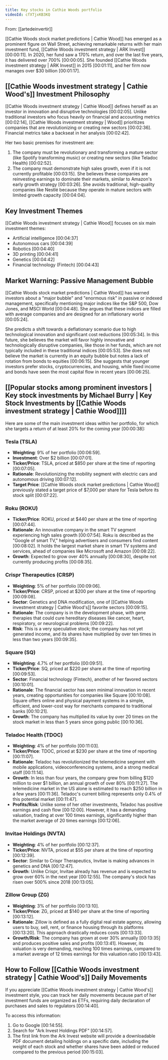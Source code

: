 ```yaml
---
title: Key stocks in Cathie Woods portfolio
videoId: cfXTjxKB3KQ
---
```


From: [[artedeinvertir]] <br/> 

[[Cathie Woods stock market predictions | Cathie Wood]] has emerged as a prominent figure on Wall Street, achieving remarkable returns with her main investment fund, [[Cathie Woods investment strategy | ARK Invest]] <a class="yt-timestamp" data-t="00:00:11">[00:00:11]</a>. In 2020, her fund saw a 170% return, and over the last five years, it has delivered over 700% <a class="yt-timestamp" data-t="00:00:05">[00:00:05]</a>. She founded [[Cathie Woods investment strategy | ARK Invest]] in 2015 <a class="yt-timestamp" data-t="00:01:11">[00:01:11]</a>, and her firm now manages over $30 billion <a class="yt-timestamp" data-t="00:01:17">[00:01:17]</a>.

## [[Cathie Woods investment strategy | Cathie Wood's]] Investment Philosophy

[[Cathie Woods investment strategy | Cathie Wood]] defines herself as an investor in innovation and disruptive technologies <a class="yt-timestamp" data-t="00:02:05">[00:02:05]</a>. Unlike traditional investors who focus heavily on financial and accounting metrics <a class="yt-timestamp" data-t="00:02:14">[00:02:14]</a>, [[Cathie Woods investment strategy | Wood]] prioritizes companies that are revolutionizing or creating new sectors <a class="yt-timestamp" data-t="00:02:36">[00:02:36]</a>. Financial metrics take a backseat in her analysis <a class="yt-timestamp" data-t="00:02:42">[00:02:42]</a>.

Her two basic premises for investment are:
1.  The company must be revolutionary and transforming a mature sector (like Spotify transforming music) or creating new sectors (like Teladoc Health) <a class="yt-timestamp" data-t="00:02:52">[00:02:52]</a>.
2.  The company must demonstrate high sales growth, even if it is not currently profitable <a class="yt-timestamp" data-t="00:03:15">[00:03:15]</a>. She believes these companies are reinvesting earnings to dominate their markets, similar to Amazon's early growth strategy <a class="yt-timestamp" data-t="00:03:26">[00:03:26]</a>. She avoids traditional, high-quality companies like Nestlé because they operate in mature sectors with limited growth capacity <a class="yt-timestamp" data-t="00:04:04">[00:04:04]</a>.

## Key Investment Themes

[[Cathie Woods investment strategy | Cathie Wood]] focuses on six main investment themes:
*   Artificial intelligence <a class="yt-timestamp" data-t="00:04:37">[00:04:37]</a>
*   Autonomous cars <a class="yt-timestamp" data-t="00:04:39">[00:04:39]</a>
*   Robotics <a class="yt-timestamp" data-t="00:04:40">[00:04:40]</a>
*   3D printing <a class="yt-timestamp" data-t="00:04:41">[00:04:41]</a>
*   Genetics <a class="yt-timestamp" data-t="00:04:42">[00:04:42]</a>
*   Financial technology (Fintech) <a class="yt-timestamp" data-t="00:04:43">[00:04:43]</a>

## Market Warning: Passive Management Bubble

[[Cathie Woods stock market predictions | Cathie Wood]] has warned investors about a "major bubble" and "enormous risk" in passive or indexed management, specifically mentioning major indices like the S&P 500, Dow Jones, and MSCI World <a class="yt-timestamp" data-t="00:04:48">[00:04:48]</a>. She argues that these indices are filled with average companies and are designed for an inflationary world <a class="yt-timestamp" data-t="00:05:24">[00:05:24]</a>.

She predicts a shift towards a deflationary scenario due to high technological innovation and significant cost reductions <a class="yt-timestamp" data-t="00:05:34">[00:05:34]</a>. In this future, she believes the market will favor highly innovative and technologically disruptive companies, like those in her funds, which are not typically included in these traditional indices <a class="yt-timestamp" data-t="00:05:53">[00:05:53]</a>. She does not believe the market is currently in an equity bubble but notes a lack of rotation from bonds to equities <a class="yt-timestamp" data-t="00:06:15">[00:06:15]</a>. She suggests that younger investors prefer stocks, cryptocurrencies, and housing, while fixed income and bonds have seen the most capital flow in recent years <a class="yt-timestamp" data-t="00:06:25">[00:06:25]</a>.

## [[Popular stocks among prominent investors | Key stock investments by Michael Burry | Key Stock Investments by [[Cathie Woods investment strategy | Cathie Wood]]]]

Here are some of the main investment ideas within her portfolio, for which she targets a return of at least 20% for the coming year <a class="yt-timestamp" data-t="00:00:38">[00:00:38]</a>:

### Tesla (TSLA)
*   **Weighting**: 9% of her portfolio <a class="yt-timestamp" data-t="00:06:59">[00:06:59]</a>.
*   **Investment**: Over $2 billion <a class="yt-timestamp" data-t="00:07:01">[00:07:01]</a>.
*   **Ticker/Price**: TSLA, priced at $850 per share at the time of reporting <a class="yt-timestamp" data-t="00:07:05">[00:07:05]</a>.
*   **Rationale**: Revolutionizing the mobility segment with electric cars and autonomous driving <a class="yt-timestamp" data-t="00:07:12">[00:07:12]</a>.
*   **Target Price**: [[Cathie Woods stock market predictions | Cathie Wood]] previously stated a target price of $7,000 per share for Tesla before its stock split <a class="yt-timestamp" data-t="00:07:22">[00:07:22]</a>.

### Roku (ROKU)
*   **Ticker/Price**: ROKU, priced at $440 per share at the time of reporting <a class="yt-timestamp" data-t="00:07:44">[00:07:44]</a>.
*   **Rationale**: An innovative company in the smart TV segment experiencing high sales growth <a class="yt-timestamp" data-t="00:07:54">[00:07:54]</a>. Roku is described as the "Google of smart TV," helping advertisers and consumers find content <a class="yt-timestamp" data-t="00:08:02">[00:08:02]</a>. It holds the largest market share in smart TV systems and services, ahead of companies like Microsoft and Amazon <a class="yt-timestamp" data-t="00:08:22">[00:08:22]</a>.
*   **Growth**: Expected to grow over 40% annually <a class="yt-timestamp" data-t="00:08:30">[00:08:30]</a>, despite not currently producing profits <a class="yt-timestamp" data-t="00:08:35">[00:08:35]</a>.

### Crispr Therapeutics (CRSP)
*   **Weighting**: 5% of her portfolio <a class="yt-timestamp" data-t="00:09:06">[00:09:06]</a>.
*   **Ticker/Price**: CRSP, priced at $200 per share at the time of reporting <a class="yt-timestamp" data-t="00:09:08">[00:09:08]</a>.
*   **Sector**: Genetics and DNA modification, one of [[Cathie Woods investment strategy | Cathie Wood's]] favorite sectors <a class="yt-timestamp" data-t="00:09:15">[00:09:15]</a>.
*   **Rationale**: The company is in the development phase, with gene therapies that could cure hereditary diseases like cancer, heart, respiratory, or neurological problems <a class="yt-timestamp" data-t="00:09:22">[00:09:22]</a>.
*   **Risk**: This is a very speculative stock; the company has not yet generated income, and its shares have multiplied by over ten times in less than two years <a class="yt-timestamp" data-t="00:09:35">[00:09:35]</a>.

### Square (SQ)
*   **Weighting**: 4.7% of her portfolio <a class="yt-timestamp" data-t="00:09:51">[00:09:51]</a>.
*   **Ticker/Price**: SQ, priced at $220 per share at the time of reporting <a class="yt-timestamp" data-t="00:09:53">[00:09:53]</a>.
*   **Sector**: Financial technology (Fintech), another of her favored sectors <a class="yt-timestamp" data-t="00:10:01">[00:10:01]</a>.
*   **Rationale**: The financial sector has seen minimal innovation in recent years, creating opportunities for companies like Square <a class="yt-timestamp" data-t="00:10:08">[00:10:08]</a>. Square offers online and physical payment systems in a simple, efficient, and lower-cost way for merchants compared to traditional banks <a class="yt-timestamp" data-t="00:10:21">[00:10:21]</a>.
*   **Growth**: The company has multiplied its value by over 20 times on the stock market in less than 5 years since going public <a class="yt-timestamp" data-t="00:10:36">[00:10:36]</a>.

### Teladoc Health (TDOC)
*   **Weighting**: 4% of her portfolio <a class="yt-timestamp" data-t="00:11:03">[00:11:03]</a>.
*   **Ticker/Price**: TDOC, priced at $230 per share at the time of reporting <a class="yt-timestamp" data-t="00:11:07">[00:11:07]</a>.
*   **Rationale**: Teladoc has revolutionized the telemedicine segment with mobile applications, videoconferencing systems, and a strong medical staff <a class="yt-timestamp" data-t="00:11:14">[00:11:14]</a>.
*   **Growth**: In less than four years, the company grew from billing $120 million to over $1 billion, an annual growth of over 80% <a class="yt-timestamp" data-t="00:11:27">[00:11:27]</a>. The telemedicine market in the US alone is estimated to reach $250 billion in a few years <a class="yt-timestamp" data-t="00:11:36">[00:11:36]</a>. Teladoc's current billing represents only 0.4% of this potential market <a class="yt-timestamp" data-t="00:11:47">[00:11:47]</a>.
*   **Profits/Risk**: Unlike some of her other investments, Teladoc has positive earnings and cash flow <a class="yt-timestamp" data-t="00:12:00">[00:12:00]</a>. However, it has a demanding valuation, trading at over 100 times earnings, significantly higher than the market average of 20 times earnings <a class="yt-timestamp" data-t="00:12:06">[00:12:06]</a>.

### Invitae Holdings (NVTA)
*   **Weighting**: 4% of her portfolio <a class="yt-timestamp" data-t="00:12:37">[00:12:37]</a>.
*   **Ticker/Price**: NVTA, priced at $55 per share at the time of reporting <a class="yt-timestamp" data-t="00:12:39">[00:12:39]</a>.
*   **Sector**: Similar to Crispr Therapeutics, Invitae is making advances in genetics and DNA <a class="yt-timestamp" data-t="00:12:47">[00:12:47]</a>.
*   **Growth**: Unlike Crispr, Invitae already has revenue and is expected to grow over 60% in the next year <a class="yt-timestamp" data-t="00:12:55">[00:12:55]</a>. The company's stock has risen over 500% since 2018 <a class="yt-timestamp" data-t="00:13:05">[00:13:05]</a>.

### Zillow Group (ZG)
*   **Weighting**: 3% of her portfolio <a class="yt-timestamp" data-t="00:13:10">[00:13:10]</a>.
*   **Ticker/Price**: ZG, priced at $140 per share at the time of reporting <a class="yt-timestamp" data-t="00:13:12">[00:13:12]</a>.
*   **Rationale**: Zillow is defined as a fully digital real estate agency, allowing users to buy, sell, rent, or finance housing through its platforms <a class="yt-timestamp" data-t="00:13:20">[00:13:20]</a>. This approach drastically reduces costs <a class="yt-timestamp" data-t="00:13:33">[00:13:33]</a>.
*   **Growth/Risk**: The company has grown at over 30% annually <a class="yt-timestamp" data-t="00:13:35">[00:13:35]</a> and produces positive sales and profits <a class="yt-timestamp" data-t="00:13:41">[00:13:41]</a>. However, its valuation is very demanding, reaching 100 times earnings, compared to a market average of 12 times earnings for this valuation ratio <a class="yt-timestamp" data-t="00:13:43">[00:13:43]</a>.

## How to Follow [[Cathie Woods investment strategy | Cathie Wood's]] Daily Movements

If you appreciate [[Cathie Woods investment strategy | Cathie Wood's]] investment style, you can track her daily movements because part of her investment funds are organized as ETFs, requiring daily declaration of purchases and sales to regulators <a class="yt-timestamp" data-t="00:14:40">[00:14:40]</a>.

To access this information:
1.  Go to Google <a class="yt-timestamp" data-t="00:14:55">[00:14:55]</a>.
2.  Search for "Ark Invest Holdings PDF" <a class="yt-timestamp" data-t="00:14:57">[00:14:57]</a>.
3.  The first link from the Ark Invest website will provide a downloadable PDF document detailing holdings on a specific date, including the weight of each stock and whether shares have been added or reduced compared to the previous period <a class="yt-timestamp" data-t="00:15:03">[00:15:03]</a>.